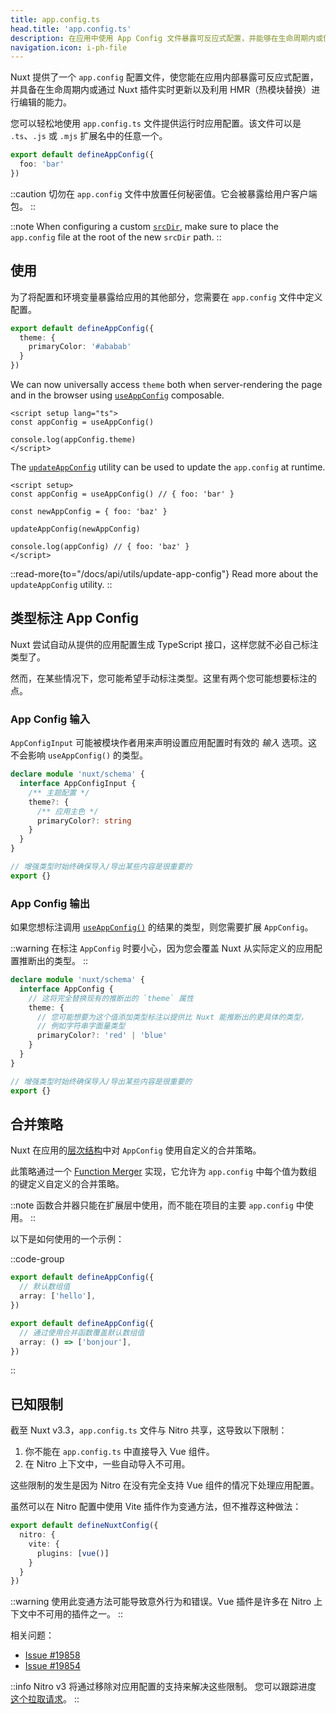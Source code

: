 ```yaml
---
title: app.config.ts
head.title: 'app.config.ts'
description: 在应用中使用 App Config 文件暴露可反应式配置，并能够在生命周期内或使用 Nuxt 插件以 HMR（热模块替换）方式更新。
navigation.icon: i-ph-file
---
```


Nuxt 提供了一个 `app.config` 配置文件，使您能在应用内部暴露可反应式配置，并具备在生命周期内或通过 Nuxt 插件实时更新以及利用 HMR（热模块替换）进行编辑的能力。

您可以轻松地使用 `app.config.ts` 文件提供运行时应用配置。该文件可以是 `.ts`、`.js` 或 `.mjs` 扩展名中的任意一个。

```ts twoslash [app.config.ts]
export default defineAppConfig({
  foo: 'bar'
})
```

::caution
切勿在 `app.config` 文件中放置任何秘密值。它会被暴露给用户客户端包。
::

::note
When configuring a custom [`srcDir`](/docs/api/nuxt-config#srcdir), make sure to place the `app.config` file at the root of the new `srcDir` path.
::

## 使用

为了将配置和环境变量暴露给应用的其他部分，您需要在 `app.config` 文件中定义配置。

```ts twoslash [app.config.ts]
export default defineAppConfig({
  theme: {
    primaryColor: '#ababab'
  }
})
```

We can now universally access `theme` both when server-rendering the page and in the browser using [`useAppConfig`](/docs/api/composables/use-app-config) composable.

```vue [pages/index.vue]
<script setup lang="ts">
const appConfig = useAppConfig()

console.log(appConfig.theme)
</script>
```

The [`updateAppConfig`](/docs/api/utils/update-app-config) utility can be used to update the `app.config` at runtime.

```vue [pages/index.vue]
<script setup>
const appConfig = useAppConfig() // { foo: 'bar' }

const newAppConfig = { foo: 'baz' }

updateAppConfig(newAppConfig)

console.log(appConfig) // { foo: 'baz' }
</script>
```

::read-more{to="/docs/api/utils/update-app-config"}
Read more about the `updateAppConfig` utility.
::

## 类型标注 App Config

Nuxt 尝试自动从提供的应用配置生成 TypeScript 接口，这样您就不必自己标注类型了。

然而，在某些情况下，您可能希望手动标注类型。这里有两个您可能想要标注的点。

### App Config 输入

`AppConfigInput` 可能被模块作者用来声明设置应用配置时有效的 _输入_ 选项。这不会影响 `useAppConfig()` 的类型。

```ts [index.d.ts]
declare module 'nuxt/schema' {
  interface AppConfigInput {
    /** 主题配置 */
    theme?: {
      /** 应用主色 */
      primaryColor?: string
    }
  }
}

// 增强类型时始终确保导入/导出某些内容是很重要的
export {}
```

### App Config 输出

如果您想标注调用 [`useAppConfig()`](/docs/api/composables/use-app-config) 的结果的类型，则您需要扩展 `AppConfig`。

::warning
在标注 `AppConfig` 时要小心，因为您会覆盖 Nuxt 从实际定义的应用配置推断出的类型。
::

```ts [index.d.ts]
declare module 'nuxt/schema' {
  interface AppConfig {
    // 这将完全替换现有的推断出的 `theme` 属性
    theme: {
      // 您可能想要为这个值添加类型标注以提供比 Nuxt 能推断出的更具体的类型，
      // 例如字符串字面量类型
      primaryColor?: 'red' | 'blue'
    }
  }
}

// 增强类型时始终确保导入/导出某些内容是很重要的
export {}
```

## 合并策略

Nuxt 在应用的[层次结构](/docs/getting-started/layers)中对 `AppConfig` 使用自定义的合并策略。

此策略通过一个 [Function Merger](https://github.com/unjs/defu#function-merger) 实现，它允许为 `app.config` 中每个值为数组的键定义自定义的合并策略。

::note
函数合并器只能在扩展层中使用，而不能在项目的主要 `app.config` 中使用。
::

以下是如何使用的一个示例：

::code-group

```ts twoslash [layer/app.config.ts]
export default defineAppConfig({
  // 默认数组值
  array: ['hello'],
})
```

```ts twoslash [app.config.ts]
export default defineAppConfig({
  // 通过使用合并函数覆盖默认数组值
  array: () => ['bonjour'],
})
```

::

## 已知限制

截至 Nuxt v3.3，`app.config.ts` 文件与 Nitro 共享，这导致以下限制：

1. 你不能在 `app.config.ts` 中直接导入 Vue 组件。
2. 在 Nitro 上下文中，一些自动导入不可用。

这些限制的发生是因为 Nitro 在没有完全支持 Vue 组件的情况下处理应用配置。

虽然可以在 Nitro 配置中使用 Vite 插件作为变通方法，但不推荐这种做法：

```ts [nuxt.config.ts]
export default defineNuxtConfig({
  nitro: {
    vite: {
      plugins: [vue()]
    }
  }
})
```

::warning
使用此变通方法可能导致意外行为和错误。Vue 插件是许多在 Nitro 上下文中不可用的插件之一。
::

相关问题：
- [Issue #19858](https://github.com/nuxt/nuxt/issues/19858)
- [Issue #19854](https://github.com/nuxt/nuxt/issues/19854)

::info
Nitro v3 将通过移除对应用配置的支持来解决这些限制。
您可以跟踪进度 [这个拉取请求](https://github.com/unjs/nitro/pull/2521)。
::
